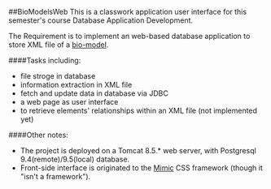##BioModelsWeb
This is a classwork application user interface for this semester's course Database Application Development.

The Requirement is to implement an web-based database application to store XML file of a [bio-model](http://www.ebi.ac.uk/biomodels-main/BIOMD0000000011).

####Tasks including:
+ file stroge in database
+ information extraction in XML file
+ fetch and update data in database via JDBC
+ a web page as user interface
+ to retrieve elements' relationships within an XML file (not implemented yet)

####Other notes:
+ The project is deployed on a Tomcat 8.5.* web server, with Postgresql 9.4(remote)/9.5(local) database.
+ Front-side interface is originated to the [Mimic](http://peterchon.github.io/mimic/) CSS framework (though it "isn't a framework").